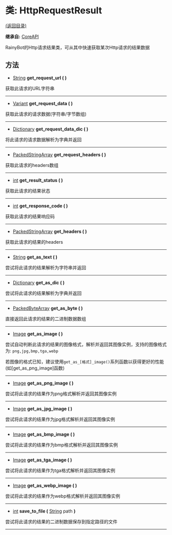 # 类: HttpRequestResult  
[(返回目录)](README.md)  
  
**继承自:** [CoreAPI](CoreAPI.md)  
  
RainyBot的Http请求结果类，可从其中快速获取某次Http请求的结果数据  
  
## 方法 
  
-  [String](https://docs.godotengine.org/en/latest/classes/class_string.html) **get_request_url ( )**  
  
获取此请求的URL字符串  
  
---  
  
-  [Variant](https://docs.godotengine.org/en/latest/classes/class_variant.html) **get_request_data ( )**  
  
获取此请求的请求数据(字符串/字节数组)  
  
---  
  
-  [Dictionary](https://docs.godotengine.org/en/latest/classes/class_dictionary.html) **get_request_data_dic ( )**  
  
将此请求的请求数据解析为字典并返回  
  
---  
  
-  [PackedStringArray](https://docs.godotengine.org/en/latest/classes/class_packedstringarray.html) **get_request_headers ( )**  
  
获取此请求的headers数组  
  
---  
  
-  [int](https://docs.godotengine.org/en/latest/classes/class_int.html) **get_result_status ( )**  
  
获取此请求的结果状态  
  
---  
  
-  [int](https://docs.godotengine.org/en/latest/classes/class_int.html) **get_response_code ( )**  
  
获取此请求的结果响应码  
  
---  
  
-  [PackedStringArray](https://docs.godotengine.org/en/latest/classes/class_packedstringarray.html) **get_headers ( )**  
  
获取此请求的结果的headers  
  
---  
  
-  [String](https://docs.godotengine.org/en/latest/classes/class_string.html) **get_as_text ( )**  
  
尝试将此请求的结果解析为字符串并返回  
  
---  
  
-  [Dictionary](https://docs.godotengine.org/en/latest/classes/class_dictionary.html) **get_as_dic ( )**  
  
尝试将此请求的结果解析为字典并返回  
  
---  
  
-  [PackedByteArray](https://docs.godotengine.org/en/latest/classes/class_packedbytearray.html) **get_as_byte ( )**  
  
直接返回此请求的结果的二进制数据数组  
  
---  
  
-  [Image](https://docs.godotengine.org/en/latest/classes/class_image.html) **get_as_image ( )**  
  
尝试自动判断此请求的结果的图像格式，解析并返回其图像实例，支持的图像格式为: `png,jpg,bmp,tga,webp`   
  
若图像的格式已知，建议使用`get_as_[格式]_image()`系列函数以获得更好的性能 (如[get_as_png_image]函数)  
  
---  
  
-  [Image](https://docs.godotengine.org/en/latest/classes/class_image.html) **get_as_png_image ( )**  
  
尝试将此请求的结果作为png格式解析并返回其图像实例  
  
---  
  
-  [Image](https://docs.godotengine.org/en/latest/classes/class_image.html) **get_as_jpg_image ( )**  
  
尝试将此请求的结果作为jpg格式解析并返回其图像实例  
  
---  
  
-  [Image](https://docs.godotengine.org/en/latest/classes/class_image.html) **get_as_bmp_image ( )**  
  
尝试将此请求的结果作为bmp格式解析并返回其图像实例  
  
---  
  
-  [Image](https://docs.godotengine.org/en/latest/classes/class_image.html) **get_as_tga_image ( )**  
  
尝试将此请求的结果作为tga格式解析并返回其图像实例  
  
---  
  
-  [Image](https://docs.godotengine.org/en/latest/classes/class_image.html) **get_as_webp_image ( )**  
  
尝试将此请求的结果作为webp格式解析并返回其图像实例  
  
---  
  
-  [int](https://docs.godotengine.org/en/latest/classes/class_int.html) **save_to_file (** [String](https://docs.godotengine.org/en/latest/classes/class_string.html) path **)**  
  
尝试将此请求的结果的二进制数据保存到指定路径的文件  
  
---  
  

